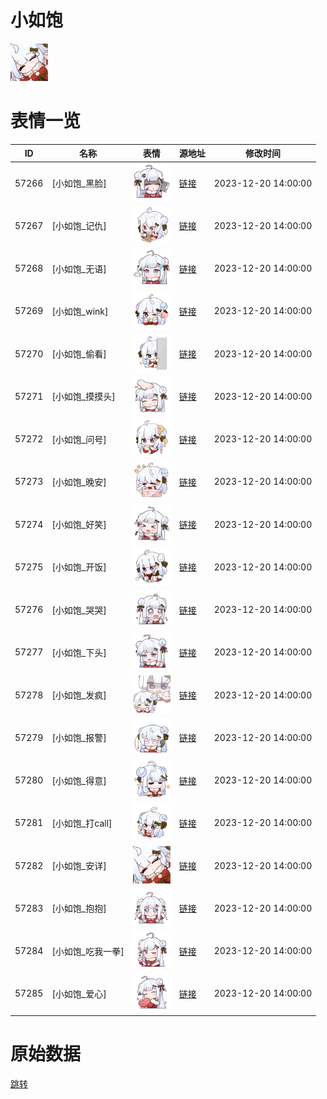 # 小如饱

<img src="./cover.png" height="60" alt="cover" />

# 表情一览

|ID|名称|表情|源地址|修改时间|
|----|----|----|----|----|
|57266|[小如饱_黑脸]|<img src="./pic/057266_%5B小如饱_黑脸%5D.png" height="60" alt="黑脸"/>|[链接](https://i0.hdslb.com/bfs/garb/e65c32fa9a800a04e104338bc0a0f2e1340da151.png)|2023-12-20 14:00:00|
|57267|[小如饱_记仇]|<img src="./pic/057267_%5B小如饱_记仇%5D.png" height="60" alt="记仇"/>|[链接](https://i0.hdslb.com/bfs/garb/fbeb8c94928ee5fbbea95385abb258c6a021fa92.png)|2023-12-20 14:00:00|
|57268|[小如饱_无语]|<img src="./pic/057268_%5B小如饱_无语%5D.png" height="60" alt="无语"/>|[链接](https://i0.hdslb.com/bfs/garb/4453bfcc619c49e9228d8fc96c117d2acbf6dfb0.png)|2023-12-20 14:00:00|
|57269|[小如饱_wink]|<img src="./pic/057269_%5B小如饱_wink%5D.png" height="60" alt="wink"/>|[链接](https://i0.hdslb.com/bfs/garb/2b1fc1f4500acce28c00148cf0568e5af00dfe12.png)|2023-12-20 14:00:00|
|57270|[小如饱_偷看]|<img src="./pic/057270_%5B小如饱_偷看%5D.png" height="60" alt="偷看"/>|[链接](https://i0.hdslb.com/bfs/garb/e12250baaaf02ea03d4178790afd95f07b944e0e.png)|2023-12-20 14:00:00|
|57271|[小如饱_摸摸头]|<img src="./pic/057271_%5B小如饱_摸摸头%5D.png" height="60" alt="摸摸头"/>|[链接](https://i0.hdslb.com/bfs/garb/e4aca08e5591532022be6a3a55cd2751be28bcde.png)|2023-12-20 14:00:00|
|57272|[小如饱_问号]|<img src="./pic/057272_%5B小如饱_问号%5D.png" height="60" alt="问号"/>|[链接](https://i0.hdslb.com/bfs/garb/bb073851e1f7cbad9cd8986d2858c9219ff7f6b3.png)|2023-12-20 14:00:00|
|57273|[小如饱_晚安]|<img src="./pic/057273_%5B小如饱_晚安%5D.png" height="60" alt="晚安"/>|[链接](https://i0.hdslb.com/bfs/garb/8b6ba91bf2feea4b21d96be2f81807f7ed852929.png)|2023-12-20 14:00:00|
|57274|[小如饱_好笑]|<img src="./pic/057274_%5B小如饱_好笑%5D.png" height="60" alt="好笑"/>|[链接](https://i0.hdslb.com/bfs/garb/709cbdfb5af88d2b230c09aca92c88f19f276a3a.png)|2023-12-20 14:00:00|
|57275|[小如饱_开饭]|<img src="./pic/057275_%5B小如饱_开饭%5D.png" height="60" alt="开饭"/>|[链接](https://i0.hdslb.com/bfs/garb/a75a0e3a962f6182e08c87b57905e49eadf0c6d1.png)|2023-12-20 14:00:00|
|57276|[小如饱_哭哭]|<img src="./pic/057276_%5B小如饱_哭哭%5D.png" height="60" alt="哭哭"/>|[链接](https://i0.hdslb.com/bfs/garb/01ac68e71d026021732b4503493ad53c9bbaaa20.png)|2023-12-20 14:00:00|
|57277|[小如饱_下头]|<img src="./pic/057277_%5B小如饱_下头%5D.png" height="60" alt="下头"/>|[链接](https://i0.hdslb.com/bfs/garb/64540200e6bdcbef426445ea19975ab066d4d24e.png)|2023-12-20 14:00:00|
|57278|[小如饱_发疯]|<img src="./pic/057278_%5B小如饱_发疯%5D.png" height="60" alt="发疯"/>|[链接](https://i0.hdslb.com/bfs/garb/b684e1ce7d6e3738c9fe7318979cd309651f965a.png)|2023-12-20 14:00:00|
|57279|[小如饱_报警]|<img src="./pic/057279_%5B小如饱_报警%5D.png" height="60" alt="报警"/>|[链接](https://i0.hdslb.com/bfs/garb/9154caa14d5e8a4c39a3ad7881ada84b9e463ce2.png)|2023-12-20 14:00:00|
|57280|[小如饱_得意]|<img src="./pic/057280_%5B小如饱_得意%5D.png" height="60" alt="得意"/>|[链接](https://i0.hdslb.com/bfs/garb/57ec491beebf8a0f48d8f7087331765579c86a29.png)|2023-12-20 14:00:00|
|57281|[小如饱_打call]|<img src="./pic/057281_%5B小如饱_打call%5D.png" height="60" alt="打call"/>|[链接](https://i0.hdslb.com/bfs/garb/2a67c2df1c2f5d54faf3373575be55e2c99f36cc.png)|2023-12-20 14:00:00|
|57282|[小如饱_安详]|<img src="./pic/057282_%5B小如饱_安详%5D.png" height="60" alt="安详"/>|[链接](https://i0.hdslb.com/bfs/garb/b24a9675efd4a2cfa03dfb3f7c4084568eda3b15.png)|2023-12-20 14:00:00|
|57283|[小如饱_抱抱]|<img src="./pic/057283_%5B小如饱_抱抱%5D.png" height="60" alt="抱抱"/>|[链接](https://i0.hdslb.com/bfs/garb/b3a011967d6fdd80d3990c61a46ba0e6a4667dbd.png)|2023-12-20 14:00:00|
|57284|[小如饱_吃我一拳]|<img src="./pic/057284_%5B小如饱_吃我一拳%5D.png" height="60" alt="吃我一拳"/>|[链接](https://i0.hdslb.com/bfs/garb/54e0ca60ae87f103246d2e2a374c52967dfb6c7e.png)|2023-12-20 14:00:00|
|57285|[小如饱_爱心]|<img src="./pic/057285_%5B小如饱_爱心%5D.png" height="60" alt="爱心"/>|[链接](https://i0.hdslb.com/bfs/garb/eaaa6cc1d0b152cd3945f7a29460237f143991c0.png)|2023-12-20 14:00:00|

# 原始数据

[跳转](./raw.json)

